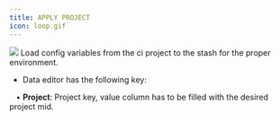 ```yaml
---
title: APPLY PROJECT
icon: loop.gif
---
```


<img src="/static/images/icons/loop.gif" /> Load config variables from the ci project to the stash for the proper environment. 

* Data editor has the following key: <br />

&nbsp; &nbsp;• **Project**: Project key, value column has to be filled with the desired project mid.



